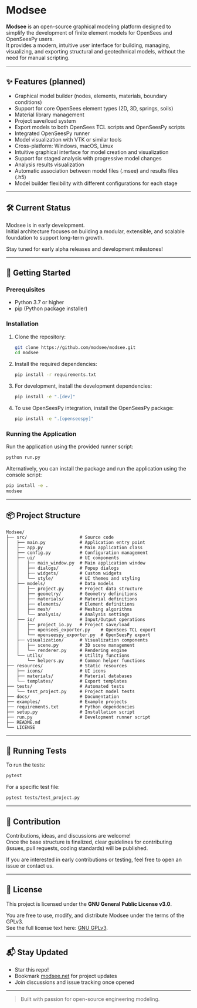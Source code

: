 # Modsee

**Modsee** is an open-source graphical modeling platform designed to simplify the development of finite element models for OpenSees and OpenSeesPy users.  
It provides a modern, intuitive user interface for building, managing, visualizing, and exporting structural and geotechnical models, without the need for manual scripting.

---

## ✨ Features (planned)

- Graphical model builder (nodes, elements, materials, boundary conditions)
- Support for core OpenSees element types (2D, 3D, springs, soils)
- Material library management
- Project save/load system
- Export models to both OpenSees TCL scripts and OpenSeesPy scripts
- Integrated OpenSeesPy runner
- Model visualization with VTK or similar tools
- Cross-platform: Windows, macOS, Linux
- Intuitive graphical interface for model creation and visualization
- Support for staged analysis with progressive model changes
- Analysis results visualization
- Automatic association between model files (.msee) and results files (.h5)
- Model builder flexibility with different configurations for each stage

---

## 🛠️ Current Status

Modsee is in early development.  
Initial architecture focuses on building a modular, extensible, and scalable foundation to support long-term growth.

Stay tuned for early alpha releases and development milestones!

---

## 🚀 Getting Started

### Prerequisites

- Python 3.7 or higher
- pip (Python package installer)

### Installation

1. Clone the repository:
   ```bash
   git clone https://github.com/modsee/modsee.git
   cd modsee
   ```

2. Install the required dependencies:
   ```bash
   pip install -r requirements.txt
   ```

3. For development, install the development dependencies:
   ```bash
   pip install -e ".[dev]"
   ```

4. To use OpenSeesPy integration, install the OpenSeesPy package:
   ```bash
   pip install -e ".[openseespy]"
   ```

### Running the Application

Run the application using the provided runner script:
```bash
python run.py
```

Alternatively, you can install the package and run the application using the console script:
```bash
pip install -e .
modsee
```

---

## 📦 Project Structure

```
Modsee/
├── src/                    # Source code
│   ├── main.py             # Application entry point
│   ├── app.py              # Main application class
│   ├── config.py           # Configuration management
│   ├── ui/                 # UI components
│   │   ├── main_window.py  # Main application window
│   │   ├── dialogs/        # Popup dialogs
│   │   ├── widgets/        # Custom widgets
│   │   └── style/          # UI themes and styling
│   ├── models/             # Data models
│   │   ├── project.py      # Project data structure
│   │   ├── geometry/       # Geometry definitions
│   │   ├── materials/      # Material definitions
│   │   ├── elements/       # Element definitions
│   │   ├── mesh/           # Meshing algorithms
│   │   └── analysis/       # Analysis settings
│   ├── io/                 # Input/Output operations
│   │   ├── project_io.py   # Project save/load
│   │   ├── opensees_exporter.py    # OpenSees TCL export
│   │   └── openseespy_exporter.py  # OpenSeesPy export
│   ├── visualization/      # Visualization components
│   │   ├── scene.py        # 3D scene management
│   │   └── renderer.py     # Rendering engine
│   └── utils/              # Utility functions
│       └── helpers.py      # Common helper functions
├── resources/              # Static resources
│   ├── icons/              # UI icons
│   ├── materials/          # Material databases
│   └── templates/          # Export templates
├── tests/                  # Automated tests
│   └── test_project.py     # Project model tests
├── docs/                   # Documentation
├── examples/               # Example projects
├── requirements.txt        # Python dependencies
├── setup.py                # Installation script
├── run.py                  # Development runner script
├── README.md
└── LICENSE
```

---

## 🧪 Running Tests

To run the tests:
```bash
pytest
```

For a specific test file:
```bash
pytest tests/test_project.py
```

---

## 📢 Contribution

Contributions, ideas, and discussions are welcome!  
Once the base structure is finalized, clear guidelines for contributing (issues, pull requests, coding standards) will be published.

If you are interested in early contributions or testing, feel free to open an issue or contact us.

---

## 📜 License

This project is licensed under the **GNU General Public License v3.0**.

You are free to use, modify, and distribute Modsee under the terms of the GPLv3.  
See the full license text here: [GNU GPLv3](https://www.gnu.org/licenses/gpl-3.0.txt).

---

## 📬 Stay Updated

- Star this repo!
- Bookmark [modsee.net](https://modsee.net) for project updates
- Join discussions and issue tracking once opened

---

> Built with passion for open-source engineering modeling.
